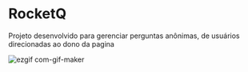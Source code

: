 # RocketQ
Projeto desenvolvido para gerenciar perguntas anônimas, de usuários direcionadas ao dono da pagina 

![ezgif com-gif-maker](https://user-images.githubusercontent.com/101219161/163075630-367722aa-aa43-4077-91f9-53a8dfd5aaae.gif)
